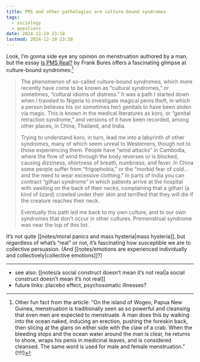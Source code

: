 ```yaml
---
title: PMS and other pathologies are culture-bound syndromes
tags:
  - sociology
  - questions
date: 2024-12-19 23:18
lastmod: 2024-12-19 23:18
---
```

Look, I’m gonna side eye any opinion on menstruation authored by a man, but the essay [Is PMS Real?](https://slate.com/technology/2016/11/pms-might-be-a-cultural-syndrome-not-a-biologic-one.html) by Frank Bures offers a fascinating glimpse at culture-bound syndromes:[^1]

> The phenomenon of so-called culture-bound syndromes, which more recently have come to be known as “cultural syndromes,” or sometimes, “cultural idioms of distress.” It was a path I started down when I traveled to Nigeria to investigate magical penis theft, in which a person believes his (or sometimes her) genitals to have been stolen via magic. This is known in the medical literatures as koro, or “genital retraction syndrome,” and versions of it have been recorded, among other places, in China, Thailand, and India.
> 
> Trying to understand koro, in turn, lead me into a labyrinth of other syndromes, many of which seem unreal to Westerners, though not to those experiencing them. People have “wind attacks” in Cambodia, where the flow of wind through the body reverses or is blocked, causing dizziness, shortness of breath, numbness, and fever. In China some people suffer from “frigophobia,” or the “morbid fear of cold… and the need to wear excessive clothing.” In parts of India you can contract “gilhari syndrome” in which patients arrive at the hospital with swelling on the back of their necks, complaining that a gilhari (a kind of lizard) crawled under their skin and terrified that they will die if the creature reaches their neck.
> 
> Eventually this path led me back to my own culture, and to our own syndromes that don’t occur in other cultures. Premenstrual syndrome was near the top of this list.

It’s not quite [[notes/moral panics and mass hysteria|mass hysteria]], but regardless of what’s “real” or not, it’s fascinating how susceptible we are to collective persuasion. (And [[notes/emotions are experienced individually and collectively|collective emotions]]?)

---
- see also: [[notes/a social construct doesn’t mean it’s not real|a social construct doesn’t mean it’s not real]]
- future links: placebo effect, psychosomatic illnesses?

[^1]: Other fun fact from the article: “On the island of Wogeo, Papua New Guinea, menstruation is traditionally seen as so powerful and cleansing that even men are expected to menstruate. A man does this by walking into the ocean naked, inducing an erection, pushing the foreskin back, then slicing at the glans on either side with the claw of a crab. When the bleeding stops and the ocean water around the man is clear, he returns to shore, wraps his penis in medicinal leaves, and is considered cleansed. The same word is used for male and female menstruation.” (!!!!)
